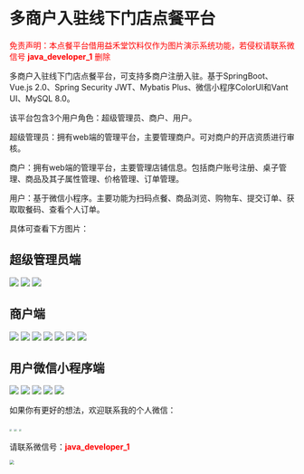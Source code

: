 # 多商户入驻线下门店点餐平台

<font color="red">免责声明：本点餐平台借用益禾堂饮料仅作为图片演示系统功能，若侵权请联系微信号 **java_developer_1** 删除</font>



多商户入驻线下门店点餐平台，可支持多商户注册入驻。基于SpringBoot、Vue.js 2.0、Spring Security JWT、Mybatis Plus、微信小程序ColorUI和Vant UI、MySQL 8.0。

该平台包含3个用户角色：超级管理员、商户、用户。

超级管理员：拥有web端的管理平台，主要管理商户。可对商户的开店资质进行审核。

商户：拥有web端的管理平台，主要管理店铺信息。包括商户账号注册、桌子管理、商品及其子属性管理、价格管理、订单管理。

用户：基于微信小程序。主要功能为扫码点餐、商品浏览、购物车、提交订单、获取取餐码、查看个人订单。



具体可查看下方图片：



## 超级管理员端

![](./img/admin/01.jpg)
![](./img/admin/02.jpg)
![](./img/admin/03.jpg)

## 商户端
![](./img/enterprise/02.jpg)
![](./img/enterprise/03.jpg)
![](./img/enterprise/04.jpg)
![](./img/enterprise/05.jpg)
![](./img/enterprise/06.jpg)
![](./img/enterprise/07.jpg)
![](./img/enterprise/08.jpg)

## 用户微信小程序端

![](./img/user/01.jpg)
![](./img/user/02.jpg)
![](./img/user/03.jpg)
![](./img/user/04.jpg)
![](./img/user/05.jpg)

如果你有更好的想法，欢迎联系我的个人微信：

<img src="./img/199.jpg" style="zoom:27%;" /> <img src="./img/299.jpg" style="zoom:27%;" /> <img src="./img/329.jpg" style="zoom:27%;" />



请联系微信号：<font color="red">**java_developer_1**</font>

<img src="./img/wechat.png" style="zoom:50%;" />
